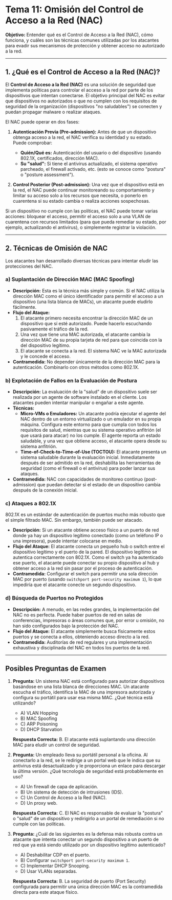 # Tema 11: Omisión del Control de Acceso a la Red (NAC)

**Objetivo:** Entender qué es el Control de Acceso a la Red (NAC), cómo funciona, y cuáles son las técnicas comunes utilizadas por los atacantes para evadir sus mecanismos de protección y obtener acceso no autorizado a la red.

---

## 1. ¿Qué es el Control de Acceso a la Red (NAC)?

El **Control de Acceso a la Red (NAC)** es una solución de seguridad que implementa políticas para controlar el acceso a la red por parte de los dispositivos que intentan conectarse. El objetivo principal del NAC es evitar que dispositivos no autorizados o que no cumplen con los requisitos de seguridad de la organización (dispositivos "no saludables") se conecten y puedan propagar malware o realizar ataques.

El NAC puede operar en dos fases:

1.  **Autenticación Previa (Pre-admission):** Antes de que un dispositivo obtenga acceso a la red, el NAC verifica su identidad y su estado. Puede comprobar:
    *   **Quién/Qué es:** Autenticación del usuario o del dispositivo (usando 802.1X, certificados, dirección MAC).
    *   **Su "salud":** Si tiene el antivirus actualizado, el sistema operativo parcheado, el firewall activado, etc. (esto se conoce como "postura" o "posture assessment").

2.  **Control Posterior (Post-admission):** Una vez que el dispositivo está en la red, el NAC puede continuar monitoreando su comportamiento y limitar su acceso solo a los recursos que necesita, o ponerlo en cuarentena si su estado cambia o realiza acciones sospechosas.

Si un dispositivo no cumple con las políticas, el NAC puede tomar varias acciones: bloquear el acceso, permitir el acceso solo a una VLAN de cuarentena con recursos limitados (para que pueda remediar su estado, por ejemplo, actualizando el antivirus), o simplemente registrar la violación.

---

## 2. Técnicas de Omisión de NAC

Los atacantes han desarrollado diversas técnicas para intentar eludir las protecciones del NAC.

### a) Suplantación de Dirección MAC (MAC Spoofing)

*   **Descripción:** Esta es la técnica más simple y común. Si el NAC utiliza la dirección MAC como el único identificador para permitir el acceso a un dispositivo (una lista blanca de MACs), un atacante puede eludirlo fácilmente.
*   **Flujo del Ataque:**
    1.  El atacante primero necesita encontrar la dirección MAC de un dispositivo que sí esté autorizado. Puede hacerlo escuchando pasivamente el tráfico de la red.
    2.  Una vez que tiene una MAC autorizada, el atacante cambia la dirección MAC de su propia tarjeta de red para que coincida con la del dispositivo legítimo.
    3.  El atacante se conecta a la red. El sistema NAC ve la MAC autorizada y le concede el acceso.
*   **Contramedida:** No depender únicamente de la dirección MAC para la autenticación. Combinarlo con otros métodos como 802.1X.

### b) Explotación de Fallos en la Evaluación de Postura

*   **Descripción:** La evaluación de la "salud" de un dispositivo suele ser realizada por un agente de software instalado en el cliente. Los atacantes pueden intentar manipular o engañar a este agente.
*   **Técnicas:**
    *   **Micro-VMs o Emuladores:** Un atacante podría ejecutar el agente del NAC dentro de un entorno virtualizado o un emulador en su propia máquina. Configura este entorno para que cumpla con todos los requisitos de salud, mientras que su sistema operativo anfitrión (el que usará para atacar) no los cumple. El agente reporta un estado saludable, y una vez que obtiene acceso, el atacante opera desde su sistema anfitrión.
    *   **Time-of-Check-to-Time-of-Use (TOCTOU):** El atacante presenta un sistema saludable durante la evaluación inicial. Inmediatamente después de ser admitido en la red, deshabilita las herramientas de seguridad (como el firewall o el antivirus) para poder lanzar sus ataques.
*   **Contramedida:** NAC con capacidades de monitoreo continuo (post-admission) que puedan detectar si el estado de un dispositivo cambia después de la conexión inicial.

### c) Ataques a 802.1X

802.1X es un estándar de autenticación de puertos mucho más robusto que el simple filtrado MAC. Sin embargo, también puede ser atacado.

*   **Descripción:** Si un atacante obtiene acceso físico a un puerto de red donde ya hay un dispositivo legítimo conectado (como un teléfono IP o una impresora), puede intentar colocarse en medio.
*   **Flujo del Ataque:** El atacante conecta un pequeño hub o switch entre el dispositivo legítimo y el puerto de la pared. El dispositivo legítimo se autentica correctamente con 802.1X. Como el switch ya ha autenticado ese puerto, el atacante puede conectar su propio dispositivo al hub y obtener acceso a la red sin pasar por el proceso de autenticación.
*   **Contramedida:** Configurar el switch para permitir una sola dirección MAC por puerto (usando `switchport port-security maximum 1`), lo que impediría que el atacante conecte un segundo dispositivo.

### d) Búsqueda de Puertos no Protegidos

*   **Descripción:** A menudo, en las redes grandes, la implementación del NAC no es perfecta. Puede haber puertos de red en salas de conferencias, impresoras o áreas comunes que, por error u omisión, no han sido configurados bajo la protección del NAC.
*   **Flujo del Ataque:** El atacante simplemente busca físicamente estos puertos y se conecta a ellos, obteniendo acceso directo a la red.
*   **Contramedida:** Auditorías de red regulares y una implementación exhaustiva y disciplinada del NAC en todos los puertos de la red.

---

## Posibles Preguntas de Examen

1.  **Pregunta:** Un sistema NAC está configurado para autorizar dispositivos basándose en una lista blanca de direcciones MAC. Un atacante escucha el tráfico, identifica la MAC de una impresora autorizada y configura su portátil para usar esa misma MAC. ¿Qué técnica está utilizando?
    *   A) VLAN Hopping
    *   B) MAC Spoofing
    *   C) ARP Poisoning
    *   D) DHCP Starvation

    **Respuesta Correcta:** B. El atacante está suplantando una dirección MAC para eludir un control de seguridad.

2.  **Pregunta:** Un empleado lleva su portátil personal a la oficina. Al conectarlo a la red, se le redirige a un portal web que le indica que su antivirus está desactualizado y le proporciona un enlace para descargar la última versión. ¿Qué tecnología de seguridad está probablemente en uso?
    *   A) Un firewall de capa de aplicación.
    *   B) Un sistema de detección de intrusiones (IDS).
    *   C) Un Control de Acceso a la Red (NAC).
    *   D) Un proxy web.

    **Respuesta Correcta:** C. El NAC es responsable de evaluar la "postura" o "salud" de un dispositivo y redirigirlo a un portal de remediación si no cumple con las políticas.

3.  **Pregunta:** ¿Cuál de las siguientes es la defensa más robusta contra un atacante que intenta conectar un segundo dispositivo a un puerto de red que ya está siendo utilizado por un dispositivo legítimo autenticado?
    *   A) Deshabilitar CDP en el puerto.
    *   B) Configurar `switchport port-security maximum 1`.
    *   C) Implementar DHCP Snooping.
    *   D) Usar VLANs separadas.

    **Respuesta Correcta:** B. La seguridad de puerto (Port Security) configurada para permitir una única dirección MAC es la contramedida directa para este ataque físico.